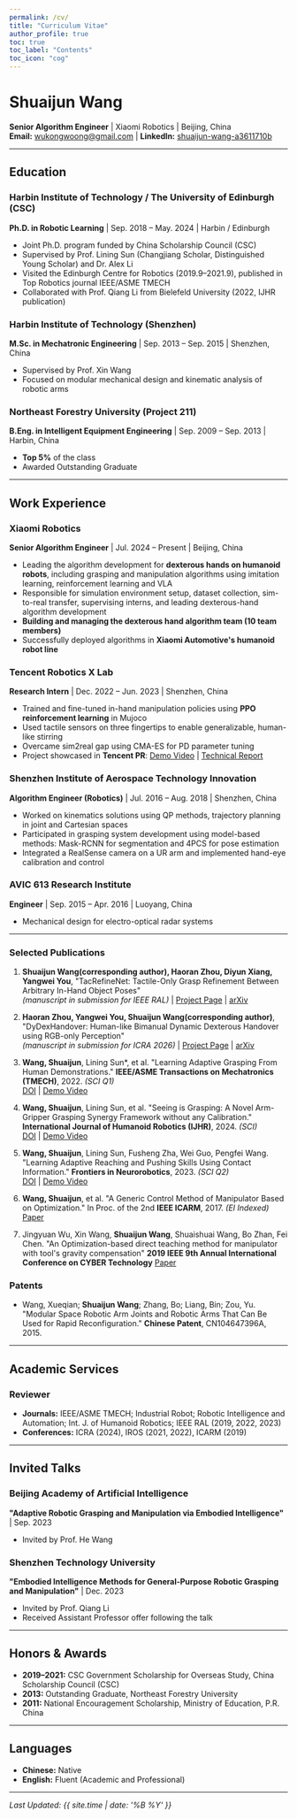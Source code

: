 ```yaml
---
permalink: /cv/
title: "Curriculum Vitae"
author_profile: true
toc: true
toc_label: "Contents"
toc_icon: "cog"
---
```


# Shuaijun Wang

**Senior Algorithm Engineer** | Xiaomi Robotics | Beijing, China  
**Email:** [wukongwoong@gmail.com](mailto:wukongwoong@gmail.com) | **LinkedIn:** [shuaijun-wang-a3611710b](https://linkedin.com/in/shuaijun-wang-a3611710b/)

---

## Education

### Harbin Institute of Technology / The University of Edinburgh (CSC)
**Ph.D. in Robotic Learning** | Sep. 2018 – May. 2024 | Harbin / Edinburgh
- Joint Ph.D. program funded by China Scholarship Council (CSC)
- Supervised by Prof. Lining Sun (Changjiang Scholar, Distinguished Young Scholar) and Dr. Alex Li
- Visited the Edinburgh Centre for Robotics (2019.9–2021.9), published in Top Robotics journal IEEE/ASME TMECH
- Collaborated with Prof. Qiang Li from Bielefeld University (2022, IJHR publication)

### Harbin Institute of Technology (Shenzhen)
**M.Sc. in Mechatronic Engineering** | Sep. 2013 – Sep. 2015 | Shenzhen, China
- Supervised by Prof. Xin Wang
- Focused on modular mechanical design and kinematic analysis of robotic arms

### Northeast Forestry University (Project 211)
**B.Eng. in Intelligent Equipment Engineering** | Sep. 2009 – Sep. 2013 | Harbin, China
- **Top 5%** of the class
- Awarded Outstanding Graduate

---

## Work Experience

### Xiaomi Robotics
**Senior Algorithm Engineer** | Jul. 2024 – Present | Beijing, China

- Leading the algorithm development for **dexterous hands on humanoid robots**, including grasping and manipulation algorithms using imitation learning, reinforcement learning and VLA
- Responsible for simulation environment setup, dataset collection, sim-to-real transfer, supervising interns, and leading dexterous-hand algorithm development
- **Building and managing the dexterous hand algorithm team (10 team members)**
- Successfully deployed algorithms in **Xiaomi Automotive's humanoid robot line**

### Tencent Robotics X Lab
**Research Intern** | Dec. 2022 – Jun. 2023 | Shenzhen, China

- Trained and fine-tuned in-hand manipulation policies using **PPO reinforcement learning** in Mujoco
- Used tactile sensors on three fingertips to enable generalizable, human-like stirring  
- Overcame sim2real gap using CMA-ES for PD parameter tuning
- Project showcased in **Tencent PR**: [Demo Video](https://youtu.be/tencent_stirring_demo) | [Technical Report](https://robotics.tencent.com/projects/tactile-manipulation/)

### Shenzhen Institute of Aerospace Technology Innovation
**Algorithm Engineer (Robotics)** | Jul. 2016 – Aug. 2018 | Shenzhen, China

- Worked on kinematics solutions using QP methods, trajectory planning in joint and Cartesian spaces
- Participated in grasping system development using model-based methods: Mask-RCNN for segmentation and 4PCS for pose estimation
- Integrated a RealSense camera on a UR arm and implemented hand-eye calibration and control

### AVIC 613 Research Institute
**Engineer** | Sep. 2015 – Apr. 2016 | Luoyang, China

- Mechanical design for electro-optical radar systems

---
### Selected Publications

1. **Shuaijun Wang(corresponding author), Haoran Zhou, Diyun Xiang, Yangwei You**, "TacRefineNet: Tactile-Only Grasp Refinement Between Arbitrary In-Hand Object Poses"  
   *(manuscript in submission for IEEE RAL)* | [Project Page](https://sites.google.com/view/tacrefinenet) | [arXiv](https://arxiv.org/abs/2509.25746)

2. **Haoran Zhou, Yangwei You, Shuaijun Wang(corresponding author)**, "DyDexHandover: Human-like Bimanual Dynamic Dexterous Handover using RGB-only Perception"  
   *(manuscript in submission for ICRA 2026)* | [Project Page](https://sites.google.com/view/dydexhandover) | [arXiv](https://arxiv.org/pdf/2509.17350)

3. **Wang, Shuaijun**, Lining Sun*, et al. "Learning Adaptive Grasping From Human Demonstrations." **IEEE/ASME Transactions on Mechatronics (TMECH)**, 2022. *(SCI Q1)*  
   [DOI](https://doi.org/10.1109/TMECH.2021.3132465) | [Demo Video](https://www.youtube.com/watch?v=lEpPlS7Pg58) 

4. **Wang, Shuaijun**, Lining Sun, et al. "Seeing is Grasping: A Novel Arm-Gripper Grasping Synergy Framework without any Calibration." **International Journal of Humanoid Robotics (IJHR)**, 2024. *(SCI)*  
   [DOI](https://doi.org/10.1142/S0219843623500330) | [Demo Video](https://www.bilibili.com/video/BV1tg4y1b7Qe/) 

5. **Wang, Shuaijun**, Lining Sun, Fusheng Zha, Wei Guo, Pengfei Wang. "Learning Adaptive Reaching and Pushing Skills Using Contact Information." **Frontiers in Neurorobotics**, 2023. *(SCI Q2)*  
   [DOI](https://doi.org/10.3389/fnbot.2023.1271607) | [Demo Video](https://www.bilibili.com/video/BV1Tk4y1g7Fr/) 

6. **Wang, Shuaijun**, et al. "A Generic Control Method of Manipulator Based on Optimization." In Proc. of the 2nd **IEEE ICARM**, 2017. *(EI Indexed)*  
   [Paper](https://doi.org/10.1109/ICARM.2017.8273211)

7. Jingyuan Wu, Xin Wang, **Shuaijun Wang**, Shuaishuai Wang, Bo Zhan, Fei Chen. "An Optimization-based direct teaching method for manipulator with tool's gravity compensation" **2019 IEEE 9th Annual International Conference on CYBER Technology**
    [Paper](https://doi.org/10.1109/CYBER46603.2019.9066773)

### Patents
- Wang, Xueqian; **Shuaijun Wang**; Zhang, Bo; Liang, Bin; Zou, Yu. "Modular Space Robotic Arm Joints and Robotic Arms That Can Be Used for Rapid Reconfiguration." **Chinese Patent**, CN104647396A, 2015.

---

## Academic Services

### Reviewer
- **Journals:** IEEE/ASME TMECH; Industrial Robot; Robotic Intelligence and Automation; Int. J. of Humanoid Robotics; IEEE RAL (2019, 2022, 2023)
- **Conferences:** ICRA (2024), IROS (2021, 2022), ICARM (2019)

---

## Invited Talks

### Beijing Academy of Artificial Intelligence
**"Adaptive Robotic Grasping and Manipulation via Embodied Intelligence"** | Sep. 2023
- Invited by Prof. He Wang

### Shenzhen Technology University
**"Embodied Intelligence Methods for General-Purpose Robotic Grasping and Manipulation"** | Dec. 2023
- Invited by Prof. Qiang Li
- Received Assistant Professor offer following the talk

---

## Honors & Awards

- **2019–2021:** CSC Government Scholarship for Overseas Study, China Scholarship Council (CSC)
- **2013:** Outstanding Graduate, Northeast Forestry University
- **2011:** National Encouragement Scholarship, Ministry of Education, P.R. China

---
## Languages
- **Chinese:** Native
- **English:** Fluent (Academic and Professional)

---

*Last Updated: {{ site.time | date: '%B %Y' }}*